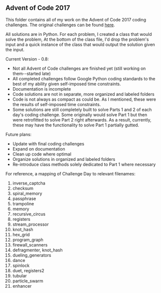 ## Advent of Code 2017

This folder contains all of my work on the Advent of Code 2017 coding challenges. The original challenges can be found [here](https://adventofcode.com/2017).

All solutions are in Python. For each problem, I created a class that would solve the problem, 
At the bottom of the class file, I'd drop the problem's input and a quick instance of the class that would
output the solution given the input.

Current Version - 0.8:
- Not all Advent of Code challenges are finished yet (still working on them--started late)
- All completed challenges follow Google Python coding standards to the best of my ability given self-imposed time constraints.
- Documentation is incomplete
- Code solutions are not in separate, more organized and labeled folders
- Code is not always as compact as could be. As I mentioned, these were the results of self-imposed time constraints.
- Some solutions are still completely built to solve Parts 1 and 2 of each day's coding challenge. Some originally would solve Part 1 but then were retrofitted to solve Part 2 right afterwards. As a result, currently, these may have the functionality to solve Part 1 partially gutted.

Future plans:
- Update with final coding challenges
- Expand on documentation
- Clean up code where optimal
- Organize solutions in organized and labeled folders
- Re-introduce class methods solely dedicated to Part 1 where necessary

For reference, a mapping of Challenge Day to relevant filenames:
1. inverse_captcha
2. checksum
3. spiral_memory
4. passphrase
5. trampoline
6. memory
7. recursive_circus
8. registers
9. stream_processor
10. knot_hash
11. hex_grid
12. program_graph
13. firewall_scanners
14. defragmenter, knot_hash
15. dueling_generators
16. dance
17. spinlock
18. duet, registers2
19. tubular
20. particle_swarm
21. enhancer